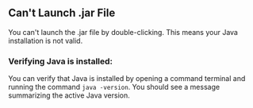 ## Can't Launch .jar File
You can't launch the .jar file by double-clicking. This means your Java installation is not valid.
### Verifying Java is installed:
You can verify that Java is installed by opening a command terminal and running the command ```java -version```.
You should see a message summarizing the active Java version.
